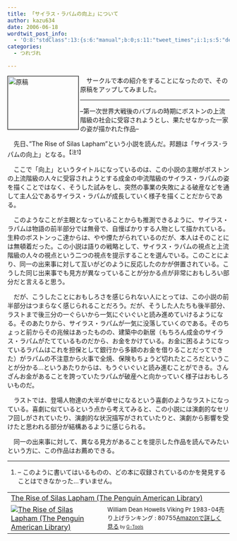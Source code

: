 ```yaml
---
title: 「サイラス・ラパムの向上」について
author: kazu634
date: 2006-06-18
wordtwit_post_info:
  - 'O:8:"stdClass":13:{s:6:"manual";b:0;s:11:"tweet_times";i:1;s:5:"delay";i:0;s:7:"enabled";i:1;s:10:"separation";s:2:"60";s:7:"version";s:3:"3.7";s:14:"tweet_template";b:0;s:6:"status";i:2;s:6:"result";a:0:{}s:13:"tweet_counter";i:2;s:13:"tweet_log_ids";a:1:{i:0;i:2409;}s:9:"hash_tags";a:0:{}s:8:"accounts";a:1:{i:0;s:7:"kazu634";}}'
categories:
  - つれづれ

---
```

<div class="section">
<p>
<a href="http://image.blog.livedoor.jp/simoom634/imgs/2/a/2ae65ba4.jpg" onclick="__gaTracker('send', 'event', 'outbound-article', 'http://image.blog.livedoor.jp/simoom634/imgs/2/a/2ae65ba4.jpg', '');" target="_blank"><img width="160" align="left" alt="原稿" src="http://image.blog.livedoor.jp/simoom634/imgs/2/a/2ae65ba4-s.jpg" height="120" border="1" class="pict" /></a>
</p></p> 
  
<p>
    　サークルで本の紹介をすることになったので、その原稿をアップしてみました。
</p>
  
<hr />
  
<p>
<center>
</center>
</p>
  
<p>
    &#8211;第一次世界大戦後のバブルの時期にボストンの上流階級の社会に受容されようとし、果たせなかった一家の姿が描かれた作品&#8211;
</p></p> 
  
<p>
    　先日、&#8221;The Rise of Silas Lapham&#8221;という小説を読んだ。邦題は「サイラス･ラパムの向上」となる。<sup>【注1】</sup>
</p></p> 
  
<p>
    　ここで「向上」というタイトルになっているのは、この小説の主眼がボストンの上流階級の人々に受容されようとする成金の中流階級のサイラス・ラパムの姿を描くことではなく、そうした試みをし、突然の事業の失敗による破産などを通して主人公であるサイラス・ラパムが成長していく様子を描くことだからである。
</p></p> 
  
<p>
    　このようなことが主眼となっていることからも推測できるように、サイラス・ラパムは物語の前半部分では無骨で、自慢ばかりする人物として描かれている。生粋のボストンっこ達からは、やや煙たがられているのだが、本人はそのことには無頓着だった。この小説は語りの戦略として、サイラス・ラパムの視点と上流階級の人々の視点という二つの視点を提示することを選んでいる。このことにより、同一の出来事に対して互いがどのように反応したのかが併置されている。こうした同じ出来事でも見方が異なっていることが分かる点が非常におもしろい部分だと言えると思う。
</p></p> 
  
<p>
    　だが、こうしたことにおもしろさを感じられない人にとっては、この小説の前半部分はつまらなく感じられることだろう。だが、そうした人たちも後半部分、ラストまで後三分の一ぐらいから一気にぐいぐいと読み進めていけるようになる。そのあたりから、サイラス・ラパムが一気に没落していくのである。そのちょっと前からその兆候はあったものの、建築中の新居（もちろん成金のサイラス・ラパムがたてているものだから、お金をかけている。お金に困るようになっているラパムはこれを担保として銀行から多額のお金を借りることだってできた）がラパムの不注意から火事で全焼、保険もちょうど切れたところだということが分かる…というあたりからは、もうぐいぐいと読み進むことができる。さんざんお金があることを誇っていたラパムが破産へと向かっていく様子はおもしろいものだ。
</p></p> 
  
<p>
    　ラストでは、登場人物達の大半が幸せになるという喜劇のようなラストになっている。喜劇に似ているという点から考えてみると、この小説には演劇的なセリフ回しがされていたり、演劇的な状況描写がされていたりと、演劇から影響を受けたと思われる部分が結構あるように感じられる。
</p>
  
<p>
</p></p> 
  
<p>
    　同一の出来事に対して、異なる見方があることを提示した作品を読んでみたいという方に、この作品はお薦めできる。
</p>
  
<hr />
  
<ol>
<li>
      &#8211; このように書いてはいるものの、どの本に収録されているのかを発見することはできなかった…すいません。
</li>
</ol>
  
<p>
<center>
</center>
</p>
  
<p>
<table cellpadding="5" border="0">
<tr>
<td colspan="2">
<a href="https://www.amazon.co.jp/exec/obidos/ASIN/0140390308/goodpic-22/" onclick="__gaTracker('send', 'event', 'outbound-article', 'https://www.amazon.co.jp/exec/obidos/ASIN/0140390308/goodpic-22/', 'The Rise of Silas Lapham (The Penguin American Library)');" target="_top">The Rise of Silas Lapham (The Penguin American Library)</a>
</td>
</tr>
      
<tr>
<td valign="top">
<a href="https://www.amazon.co.jp/exec/obidos/ASIN/0140390308/goodpic-22/" onclick="__gaTracker('send', 'event', 'outbound-article', 'https://www.amazon.co.jp/exec/obidos/ASIN/0140390308/goodpic-22/', '');" target="_top"><img alt="The Rise of Silas Lapham (The Penguin American Library)" src="http://images.amazon.com/images/P/0140390308.09._SCMZZZZZZZ_.jpg" border="0" /></a>
</td>
        
<td valign="top">
<font size="-1">William Dean Howells Viking Pr 1983-04売り上げランキング : 80755<a href="https://www.amazon.co.jp/exec/obidos/ASIN/0140390308/goodpic-22/" onclick="__gaTracker('send', 'event', 'outbound-article', 'https://www.amazon.co.jp/exec/obidos/ASIN/0140390308/goodpic-22/', 'Amazonで詳しく見る');" target="_top">Amazonで詳しく見る</a></font><font size="-2"> by <a href="http://www.goodpic.com/mt/aws/index.html" onclick="__gaTracker('send', 'event', 'outbound-article', 'http://www.goodpic.com/mt/aws/index.html', 'G-Tools');">G-Tools</a></font>
</td>
</tr>
</table>
</p>
</div>
